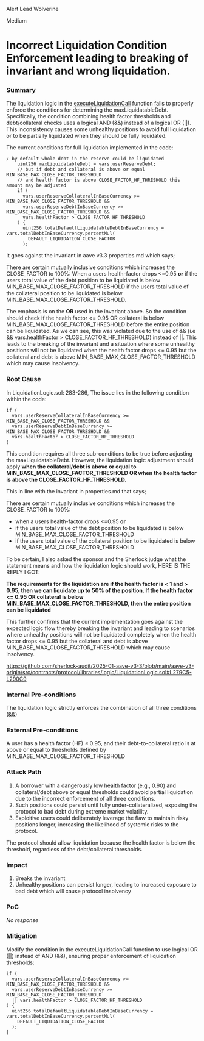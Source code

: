 Alert Lead Wolverine

Medium

# Incorrect Liquidation Condition Enforcement leading to breaking of invariant and wrong liquidation.

### Summary

The liquidation logic in the [executeLiquidationCall](https://github.com/sherlock-audit/2025-01-aave-v3-3/blob/main/aave-v3-origin/src/contracts/protocol/libraries/logic/LiquidationLogic.sol#L279C5-L290C9) function fails to properly enforce the conditions for determining the maxLiquidatableDebt. Specifically, the condition combining health factor thresholds and debt/collateral checks uses a logical AND (&&) instead of a logical OR (||). This inconsistency causes some unhealthy positions to avoid full liquidation or to be partially liquidated when they should be fully liquidated.

The current conditions for full liquidation implemented in the code:
```solidity
/ by default whole debt in the reserve could be liquidated
    uint256 maxLiquidatableDebt = vars.userReserveDebt;
    // but if debt and collateral is above or equal MIN_BASE_MAX_CLOSE_FACTOR_THRESHOLD
    // and health factor is above CLOSE_FACTOR_HF_THRESHOLD this amount may be adjusted
    if (
      vars.userReserveCollateralInBaseCurrency >= MIN_BASE_MAX_CLOSE_FACTOR_THRESHOLD &&
      vars.userReserveDebtInBaseCurrency >= MIN_BASE_MAX_CLOSE_FACTOR_THRESHOLD &&
      vars.healthFactor > CLOSE_FACTOR_HF_THRESHOLD
    ) {
      uint256 totalDefaultLiquidatableDebtInBaseCurrency = vars.totalDebtInBaseCurrency.percentMul(
        DEFAULT_LIQUIDATION_CLOSE_FACTOR
      );
```
It goes against the invariant in aave v3.3 properties.md which says;

There are certain mutually inclusive conditions which increases the CLOSE_FACTOR to 100%:
When a users health-factor drops <=0.95 **or**
if the users total value of the debt position to be liquidated is below MIN_BASE_MAX_CLOSE_FACTOR_THRESHOLD
if the users total value of the collateral position to be liquidated is below MIN_BASE_MAX_CLOSE_FACTOR_THRESHOLD.

The emphasis is on the **OR** used in the invariant above. So the condition should check if the health factor <= 0.95 OR collateral is below MIN_BASE_MAX_CLOSE_FACTOR_THRESHOLD before the entire position can be liquidated. 
As we can see, this was violated due to the use of && (i.e && vars.healthFactor > CLOSE_FACTOR_HF_THRESHOLD) instead of ||. This leads to the breaking of the invariant and a situation where some unhealthy positions will not be liquidated when the health factor drops <= 0.95 but the collateral and debt is above MIN_BASE_MAX_CLOSE_FACTOR_THRESHOLD which may cause insolvency.

### Root Cause

In LiquidationLogic.sol: 283-286, The issue lies in the following condition within the code:

```solidity
if (
  vars.userReserveCollateralInBaseCurrency >= MIN_BASE_MAX_CLOSE_FACTOR_THRESHOLD &&
  vars.userReserveDebtInBaseCurrency >= MIN_BASE_MAX_CLOSE_FACTOR_THRESHOLD &&
  vars.healthFactor > CLOSE_FACTOR_HF_THRESHOLD
)
```

This condition requires all three sub-conditions to be true before adjusting the maxLiquidatableDebt. However, the liquidation logic adjustment should apply **when the collateral/debt is above or equal to MIN_BASE_MAX_CLOSE_FACTOR_THRESHOLD OR when the health factor is above the CLOSE_FACTOR_HF_THRESHOLD.**

This in line with the invariant in properties.md that says; 

There are certain mutually inclusive conditions which increases the CLOSE_FACTOR to 100%:

- when a users health-factor drops <=0.95 **or**
- if the users total value of the debt position to be liquidated is below MIN_BASE_MAX_CLOSE_FACTOR_THRESHOLD
- if the users total value of the collateral position to be liquidated is below MIN_BASE_MAX_CLOSE_FACTOR_THRESHOLD


To be certain, I also asked the sponsor and the Sherlock judge what the statement means and how the liquidation logic should work, HERE IS THE REPLY I GOT:

**The requirements for the liquidation are if the health factor is < 1 and > 0.95, then we can liquidate up to 50% of the position. If the health factor <= 0.95 OR collateral is below MIN_BASE_MAX_CLOSE_FACTOR_THRESHOLD, then the entire position can be liquidated**

This further confirms that the current implementation goes against the expected logic flow thereby breaking the invariant and leading to scenarios where unhealthy positions will not be liquidated completely when the health factor drops <= 0.95 but the collateral and debt is above MIN_BASE_MAX_CLOSE_FACTOR_THRESHOLD which may cause insolvency.

https://github.com/sherlock-audit/2025-01-aave-v3-3/blob/main/aave-v3-origin/src/contracts/protocol/libraries/logic/LiquidationLogic.sol#L279C5-L290C9

### Internal Pre-conditions

The liquidation logic strictly enforces the combination of all three conditions (&&)

### External Pre-conditions

A user has a health factor (HF) ≤ 0.95, and their debt-to-collateral ratio is at above or equal to thresholds defined by MIN_BASE_MAX_CLOSE_FACTOR_THRESHOLD

### Attack Path

 1. A borrower with a dangerously low health factor (e.g., 0.90) and collateral/debt above or equal thresholds could avoid partial liquidation due to the incorrect enforcement of all three conditions.
 2. Such positions could persist until fully under-collateralized, exposing the protocol to bad debt during extreme market volatility.
 3. Exploitive users could deliberately leverage the flaw to maintain risky positions longer, increasing the likelihood of systemic risks to the protocol.

The protocol should allow liquidation because the health factor is below the threshold, regardless of the debt/collateral thresholds.

### Impact

1. Breaks the invariant
2. Unhealthy positions can persist longer, leading to increased exposure to bad debt which will cause protocol insolvency

### PoC

_No response_

### Mitigation

Modify the condition in the executeLiquidationCall function to use logical OR (||) instead of AND (&&), ensuring proper enforcement of liquidation thresholds:

```solidity
if (
  vars.userReserveCollateralInBaseCurrency >= MIN_BASE_MAX_CLOSE_FACTOR_THRESHOLD &&
  vars.userReserveDebtInBaseCurrency >= MIN_BASE_MAX_CLOSE_FACTOR_THRESHOLD 
  || vars.healthFactor > CLOSE_FACTOR_HF_THRESHOLD
) {
  uint256 totalDefaultLiquidatableDebtInBaseCurrency = vars.totalDebtInBaseCurrency.percentMul(
    DEFAULT_LIQUIDATION_CLOSE_FACTOR
  );
}
```